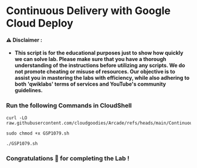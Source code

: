 #  Continuous Delivery with Google Cloud Deploy


#### ⚠️ Disclaimer :
- **This script is for the educational purposes just to show how quickly we can solve lab. Please make sure that you have a thorough understanding of the instructions before utilizing any scripts. We do not promote cheating or  misuse of resources. Our objective is to assist you in mastering the labs with efficiency, while also adhering to both 'qwiklabs' terms of services and YouTube's community guidelines.**

### Run the following Commands in CloudShell
```
curl -LO raw.githubusercontent.com/cloudgoodies/Arcade/refs/heads/main/Continuous%20Delivery%20with%20Google%20Cloud%20Deploy/GSP1079.sh

sudo chmod +x GSP1079.sh

./GSP1079.sh
```

### Congratulations 🎉 for completing the Lab !
